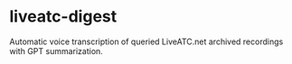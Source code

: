 # liveatc-digest
Automatic voice transcription of queried LiveATC.net archived recordings with GPT summarization.
